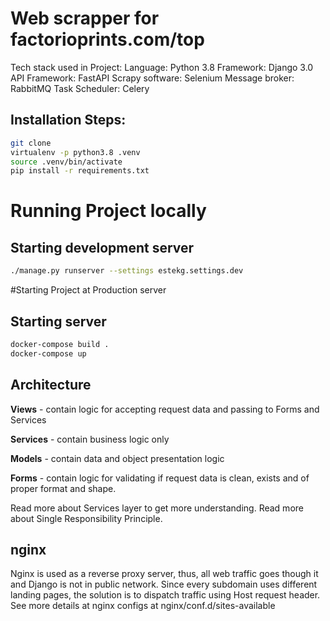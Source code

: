 # Web scrapper for factorioprints.com/top

Tech stack used in Project:
Language: Python 3.8
Framework: Django 3.0
API Framework: FastAPI
Scrapy software: Selenium
Message broker: RabbitMQ
Task Scheduler: Celery

## Installation Steps:

```bash
git clone
virtualenv -p python3.8 .venv
source .venv/bin/activate
pip install -r requirements.txt
```

# Running Project locally
## Starting development server

```bash
./manage.py runserver --settings estekg.settings.dev
```

#Starting Project at Production server
## Starting server

```bash
docker-compose build .
docker-compose up
```

## Architecture

**Views** - contain logic for accepting request data and passing to Forms and Services

**Services** - contain business logic only

**Models** - contain data and object presentation logic

**Forms** - contain logic for validating if request data is clean, exists and of proper format and shape.

Read more about Services layer to get more understanding. Read more about Single Responsibility Principle.


## nginx

Nginx is used as a reverse proxy server, thus, all web traffic goes though it and Django is not in public network.
Since every subdomain uses different landing pages, the solution is to dispatch traffic using Host request header.
See more details at nginx configs at nginx/conf.d/sites-available

